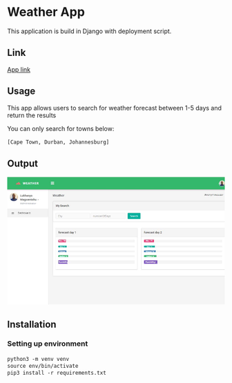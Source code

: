 # Weather App 

This application is build in Django with deployment script.

## Link

[App link](https://luks.pythonanywhere.com/) 

## Usage
This app allows users to search for weather forecast between 1-5 days and return the results

You can only search for towns below:

```bash
[Cape Town, Durban, Johannesburg]
```

## Output
![alt text](https://github.com/kaizer88/weatherapi/blob/main/docs/screen.JPG)

## Installation


### Setting up environment
```
python3 -m venv venv
source env/bin/activate
pip3 install -r requirements.txt
```
